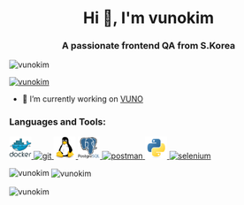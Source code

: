 <h1 align="center">Hi 👋, I'm vunokim</h1>
<h3 align="center">A passionate frontend QA from S.Korea</h3>

<p align="left"> <img src="https://komarev.com/ghpvc/?username=vunokim&label=Profile%20views&color=0e75b6&style=flat" alt="vunokim" /> </p>

<p align="left"> <a href="https://github.com/ryo-ma/github-profile-trophy"><img src="https://github-profile-trophy.vercel.app/?username=vunokim" alt="vunokim" /></a> </p>

- 🔭 I’m currently working on [VUNO](vuno.co)


<h3 align="left">Languages and Tools:</h3>
<p align="left"> <a href="https://www.docker.com/" target="_blank"> <img src="https://raw.githubusercontent.com/devicons/devicon/master/icons/docker/docker-original-wordmark.svg" alt="docker" width="40" height="40"/> </a> <a href="https://git-scm.com/" target="_blank"> <img src="https://www.vectorlogo.zone/logos/git-scm/git-scm-icon.svg" alt="git" width="40" height="40"/> </a> <a href="https://www.linux.org/" target="_blank"> <img src="https://raw.githubusercontent.com/devicons/devicon/master/icons/linux/linux-original.svg" alt="linux" width="40" height="40"/> </a> <a href="https://www.postgresql.org" target="_blank"> <img src="https://raw.githubusercontent.com/devicons/devicon/master/icons/postgresql/postgresql-original-wordmark.svg" alt="postgresql" width="40" height="40"/> </a> <a href="https://postman.com" target="_blank"> <img src="https://www.vectorlogo.zone/logos/getpostman/getpostman-icon.svg" alt="postman" width="40" height="40"/> </a> <a href="https://www.python.org" target="_blank"> <img src="https://raw.githubusercontent.com/devicons/devicon/master/icons/python/python-original.svg" alt="python" width="40" height="40"/> </a> <a href="https://www.selenium.dev" target="_blank"> <img src="https://raw.githubusercontent.com/detain/svg-logos/780f25886640cef088af994181646db2f6b1a3f8/svg/selenium-logo.svg" alt="selenium" width="40" height="40"/> </a> </p>

<p><img align="left" src="https://github-readme-stats.vercel.app/api/top-langs?username=vunokim&show_icons=true&locale=en&layout=compact" alt="vunokim" /></p>

<p>&nbsp;<img align="center" src="https://github-readme-stats.vercel.app/api?username=vunokim&show_icons=true&locale=en" alt="vunokim" /></p>

<p><img align="center" src="https://github-readme-streak-stats.herokuapp.com/?user=vunokim&" alt="vunokim" /></p>
